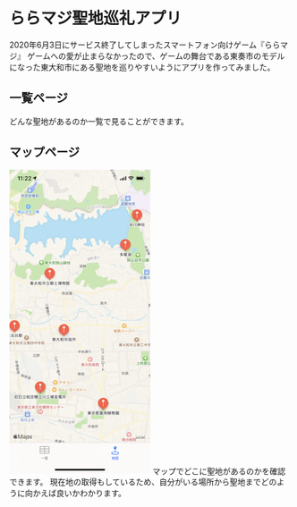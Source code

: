 # ららマジ聖地巡礼アプリ
2020年6月3日にサービス終了してしまったスマートフォン向けゲーム『ららマジ』
ゲームへの愛が止まらなかったので、ゲームの舞台である東奏市のモデルになった東大和市にある聖地を巡りやすいようにアプリを作ってみました。

## 一覧ページ
どんな聖地があるのか一覧で見ることができます。

## マップページ
<img src="https://raw.githubusercontent.com/yotubarail/raramagiSeiti/master/IMG_8236.png" width="50%">
マップでどこに聖地があるのかを確認できます。
現在地の取得もしているため、自分がいる場所から聖地までどのように向かえば良いかわかります。
